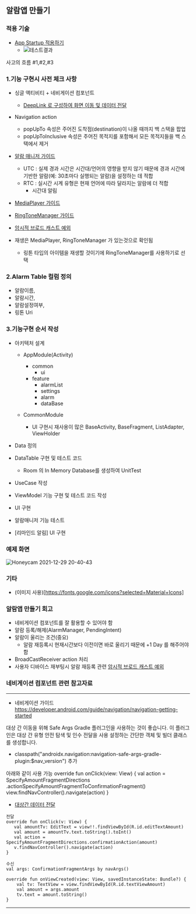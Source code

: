 ## 알람앱 만들기


### 적용 기술
- [App Startup 적용하기](https://developer.android.com/topic/libraries/app-startup)
    - ![테스트결과](https://user-images.githubusercontent.com/7857824/148049503-aa5f4fa5-8274-47fc-80bf-6961d39f9dea.png)

사고의 흐름 #1,#2,#3

### 1.기능 구현시 사전 체크 사항

- 싱글 액티비티 + 네비게이션 컴포넌트
    - [DeepLink 로 구성하여 화면 이동 및 데이터 전달]((https://developer.android.com/guide/navigation/navigation-multi-module))

- Navigation action
    - popUpTo 속성은 주어진 도착점(destination)이 나올 때까지 백 스택을 팝업
    - popUpToInclusive 속성은 주어진 목적지를 포함해서 모든 목적지들을 백 스택에서 제거

- [알람 매니저 가이드](https://developer.android.com/training/scheduling/alarms?hl=ko)
    - UTC : 실제 경과 시간은 시간대/언어의 영향을 받지 않기 때문에 경과 시간에 기반한 알람(예: 30초마다 실행되는 알람)을 설정하는 데 적합
    - RTC : 실시간 시계 유형은 현재 언어에 따라 달라지는 알람에 더 적합
        - 시간대 알림
- [MediaPlayer 가이드](https://developer.android.com/guide/topics/media/mediaplayer)
- [RingToneManager 가이드](https://developer.android.com/reference/kotlin/android/media/RingtoneManager)
- [암시적 브로드 캐스트 예외](https://developer.android.com/guide/components/broadcast-exceptions)
- 재생은 MediaPlayer, RingToneManager 가 있는것으로 확인됨
    - 링톤 타입의 아이템을 재생할 것이기에 RingToneManager를 사용하기로 선택

### 2.Alarm Table 컬럼 정의
- 알람이름,
- 알람시간,
- 알람설정여부,
- 링톤 Uri

### 3.기능구현 순서 작성
- 아키텍처 설계
    - AppModule(Activity)
        - common
            - ui
        - feature
            - alarmList
            - settings
            - alarm
            - dataBase
        
    - CommonModule
        - UI 구현시 재사용이 많은 BaseActivity, BaseFragment, ListAdapter, ViewHolder
    

- Data 정의
- DataTable 구현 및 테스트 코드
    - Room 의 In Memory Database를 생성하여 UnitTest
- UseCase 작성
- ViewModel 기능 구현 및 테스트 코드 작성
- UI 구현
- 알람매니저 기능 테스트
- [리마인드 알림] UI 구현

### 예제 화면
![Honeycam 2021-12-29 20-40-43](https://user-images.githubusercontent.com/7857824/147658715-690ad784-ed2b-40d5-a6df-c2c88ace61e9.gif)

### 기타
- (이미지 사용)[https://fonts.google.com/icons?selected=Material+Icons]

### 알람앱 만들기 회고
- 네비게이션 컴포넌트를 잘 활용할 수 있어야 함
- 알람 등록/해제(AlarmManager, PendingIntent)
- 알람이 울리는 조건(중요)
	- 알람 재등록시 현재시간보다 이전이면 바로 울리기 때문에  +1 Day 를 해주어야 함
- BroadCastReceiver action 처리
- 사용자 디바이스 재부팅시 알람 재등록 관련 [암시적 브로드 캐스트 예외](https://developer.android.com/guide/components/broadcast-exceptions)


### 네비게이션 컴포넌트 관련 참고자료
---

- 네비게이션 가이드
  https://developer.android.com/guide/navigation/navigation-getting-started

대상 간 이동을 위해 Safe Args Gradle 플러그인을 사용하는 것이 좋습니다.
이 플러그인은 대상 간 유형 안전 탐색 및 인수 전달을 사용 설정하는 간단한 객체 및 빌더 클래스를 생성합니다.

- classpath("androidx.navigation:navigation-safe-args-gradle-plugin:$nav_version") 추가

아래와 같이 사용 가능
override fun onClick(view: View) {
val action =
SpecifyAmountFragmentDirections
.actionSpecifyAmountFragmentToConfirmationFragment()
view.findNavController().navigate(action)
}

- [대상간 데이터 전달](https://developer.android.com/guide/navigation/navigation-pass-data)

```
전달
override fun onClick(v: View) {
   val amountTv: EditText = view!!.findViewById(R.id.editTextAmount)
   val amount = amountTv.text.toString().toInt()
   val action = SpecifyAmountFragmentDirections.confirmationAction(amount)
   v.findNavController().navigate(action)
}
```

```
수신
val args: ConfirmationFragmentArgs by navArgs()

override fun onViewCreated(view: View, savedInstanceState: Bundle?) {
    val tv: TextView = view.findViewById(R.id.textViewAmount)
    val amount = args.amount
    tv.text = amount.toString()
}
```

---

